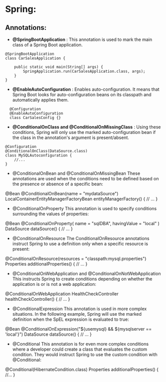 # Spring: 

## Annotations: 
  - **@SpringBootApplication** : This annotation is used to mark the main class of a Spring Boot application.

  ```
  @SpringBootApplication
  class CarSalesApplication {
  
      public static void main(String[] args) {
          SpringApplication.run(CarSalesApplication.class, args);
      }
  }

  ```
- **@EnableAutoConfiguration** : Enables auto-configuration. It means that Spring Boot looks for auto-configuration beans on its classpath and automatically applies them.

```
  @Configuration
  @EnableAutoConfiguration
  class CarSalesConfig {}
```
- **@ConditionalOnClass and @ConditionalOnMissingClass** :  Using these conditions, Spring will only use the marked auto-configuration bean if the class in the annotation's argument is present/absent.

```
@Configuration
@ConditionalOnClass(DataSource.class)
class MySQLAutoconfiguration {
    //...
}
```

- @ConditionalOnBean and @ConditionalOnMissingBean
These annotations are used when the conditions need to be defined based on the presence or absence of a specific bean:

@Bean
@ConditionalOnBean(name = "mydataSource")
LocalContainerEntityManagerFactoryBean entityManagerFactory() {
    // ...
}

- @ConditionalOnProperty
This annotation is used to specify conditions surrounding the values of properties:

@Bean
@ConditionalOnProperty(
    name = "sqlDBA",
    havingValue = "local"
)
DataSource dataSource() {
    // ...
}

- @ConditionalOnResource
The ConditionalOnResource annotations instruct Spring to use a definition only when a specific resource is present:

@ConditionalOnResource(resources = "classpath:mysql.properties")
Properties additionalProperties() {
	// ...
}

- @ConditionalOnWebApplication and @ConditionalOnNotWebApplication
This instructs Spring to create conditions depending on whether the application is or is not a web application:

@ConditionalOnWebApplication
HealthCheckController healthCheckController() {
    // ...
}

- @ConditionalExpression
This annotation is used in more complex situations. In the following example, Spring will use the marked definition when the SpEL expression is evaluated to true:

@Bean
@ConditionalOnExpression("${usemysql} && ${mysqlserver == 'local'}")
DataSource dataSource() {
    // ...
}

- @Conditional
This annotation is for even more complex conditions where a developer could create a class that evaluates the custom condition. They would instruct Spring to use the custom condition with @Conditional:

@Conditional(HibernateCondition.class)
Properties additionalProperties() {
    //...
}